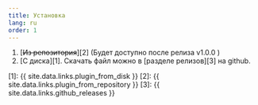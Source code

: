 ```yaml
---
title: Установка
lang: ru
order: 1
---
```


1. [~~Из репозитория~~][2] (Будет доступно после релиза v1.0.0 )
2. [С диска][1]. Скачать файл можно в [разделе релизов][3] на github.


[1]: {{ site.data.links.plugin_from_disk }}
[2]: {{ site.data.links.plugin_from_repository }}
[3]: {{ site.data.links.github_releases }}